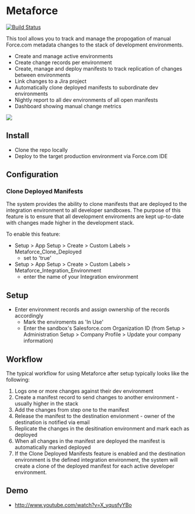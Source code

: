 Metaforce
=========

[![Build Status](http://jenkins.roundcorner.com/job/Metaforce_1_Production/badge/icon)](http://jenkins.roundcorner.com/job/Metaforce_1_Production/)

This tool allows you to track and manage the propogation of manual Force.com metadata changes to the stack of development environments.

 * Create and manage active environments
 * Create change records per environment
 * Create, manage and deploy manifests to track replication of changes between environments
 * Link changes to a Jira project
 * Automatically clone deployed manifests to subordinate dev environments
 * Nightly report to all dev environments of all open manifests
 * Dashboard showing manual change metrics

<img src="https://dl.dropboxusercontent.com/u/1227854/Shared%20Files/metaforce-changes.png"/>

Install
-------

 * Clone the repo locally
 * Deploy to the target production environment via Force.com IDE

Configuration
-------------

### Clone Deployed Manifests

The system provides the ability to clone manifests that are deployed to the integration environment to all developer sandboxes. The purpose of this feature is to ensure that all development enviroments are kept up-to-date with changes made higher in the development stack.

To enable this feature:

 * Setup > App Setup > Create > Custom Labels > Metaforce_Clone_Deployed
 	* set to 'true'
 * Setup > App Setup > Create > Custom Labels > Metaforce_Integration_Environment
 	* enter the name of your Integration environment

Setup
-----

 * Enter environment records and assign ownership of the records accordingly
 	* Mark the enviroments as 'In Use'
 	* Enter the sandbox's Salesforce.com Organization ID (from Setup > Administration Setup > Company Profile > Update your company information)

Workflow
--------

The typical workflow for using Metaforce after setup typically looks like the following:

1. Logs one or more changes against their dev environment
2. Create a manifest record to send changes to another environment - usually higher in the stack
3. Add the changes from step one to the manifest
4. Release the manifest to the destination envionment - owner of the destination is notified via email
5. Replicate the changes in the desitination environment and mark each as deployed
6. When all changes in the manifest are deployed the manifest is automatically marked deployed
7. If the Clone Deployed Manifests feature is enabled and the destination environment is the defined integration environment, the system will create a clone of the deployed manifest for each active developer environment.

Demo
----

 * http://www.youtube.com/watch?v=X_yqusfyYBo